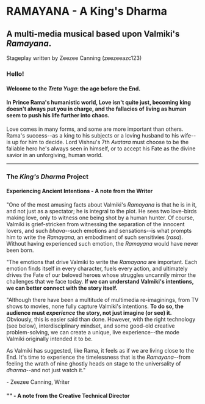 # RAMAYANA - A King's Dharma
## A multi-media musical based upon Valmiki's *Ramayana*.
Stageplay written by Zeezee Canning (zeezeeazc123)

### Hello!

#### Welcome to the *Treta Yuga*: the age before the End.

#### In Prince Rama's humanistic world, Love isn't quite just, becoming king doesn't always put you in charge, and the fallacies of living as human seem to push his life further into chaos.
Love comes in many forms, and some are more important than others. Rama's success--as a king to his subjects or a loving husband to his wife--is up for him to decide. Lord Vishnu's 7th *Avatara* must choose to be the faliable hero he's always seen in himself, or to accept his Fate as the divine savior in an unforgiving, human world.

---

### The *King's Dharma* Project

#### Experiencing Ancient Intentions - A note from the Writer

"One of the most amusing facts about Valmiki's *Ramayana* is that he is in it, and not just as a spectator; he is integral to the plot. He sees two love-birds making love, only to witness one being shot by a human hunter. Of course, Valmiki is grief-stricken from witnessing the separation of the innocent lovers, and such *bhava*--such emotions and sensations--is what prompts him to write the *Ramayana*, an embodiment of such sensitivies (*rasa*). Without having experienced such emotion, the *Ramayana* would have never been born.

"The emotions that drive Valmiki to write the *Ramayana* are important. Each emotion finds itself in every character, fuels every action, and ultimately drives the Fate of our beloved heroes whose struggles uncannily mirror the challenges that we face today. **If we can understand Valmiki's intentions, we can better connect with the story itself.**

"Although there have been a multitude of multimedia re-imaginings, from TV shows to movies, none fully capture Valmiki's intentions. **To do so, the audience must *experience* the story, not just imagine (or see) it.** Obviously, this is easier said than done. However, with the right technology (see below), interdisciplinary mindset, and some good-old creative problem-solving, we can create a unique, live experience--the mode Valmiki originally intended it to be.

As Valmiki has suggested, like Rama, it feels as if we are living close to the End. It's time to experience the timelessness that is the *Ramayana*--from feeling the wrath of nine ghostly heads on stage to the universality of *dharma*--and not just watch it."

\- Zeezee Canning, Writer


#### "" - A note from the Creative Technical Director
